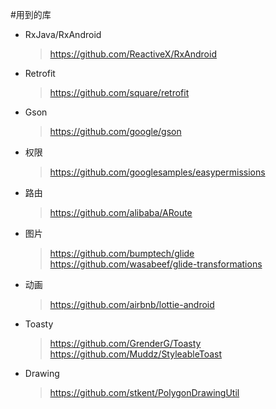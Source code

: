 #用到的库
* RxJava/RxAndroid
    > https://github.com/ReactiveX/RxAndroid
* Retrofit
    > https://github.com/square/retrofit
* Gson
    > https://github.com/google/gson
* 权限 
    > https://github.com/googlesamples/easypermissions
* 路由
    > https://github.com/alibaba/ARoute
* 图片
    > https://github.com/bumptech/glide
    > https://github.com/wasabeef/glide-transformations
* 动画
    > https://github.com/airbnb/lottie-android
* Toasty
    > https://github.com/GrenderG/Toasty
    >https://github.com/Muddz/StyleableToast
* Drawing
    > https://github.com/stkent/PolygonDrawingUtil

